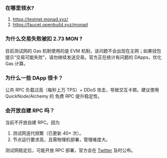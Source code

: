 ### 在哪里领水?

1. https://testnet.monad.xyz/ 
2. https://faucet.openbuild.xyz/monad


### 为什么交易失败被扣 2.73 MON ?

目前测试网的 Gas 机制使用的是 EVM 机制，该问题不会出现在主网；如果钱包提示“交易可能失败”，请勿继续发送交易。官方正在统计有问题的 DApps，优化 Gas 计算。


### 为什么一些 DApp 很卡？

公共 RPC 负载过高（每秒上万 TPS）+ DDoS 攻击，导致交互卡顿。建议使用 QuickNode/Alchemy 的 免费 RPC 提升稳定性。



### 会开放自建 RPC 吗？

当前不开放自建 RPC。因为 
1. 测试网迭代频繁（已更新 40+ 次）。
2. 节点运行要求高，且需物理机部署，管理难度大。 

测试网稳定后，可能开放 RPC 部署，官方会在 [Twitter](https://x.com/monad_xyz) 及时公布。






